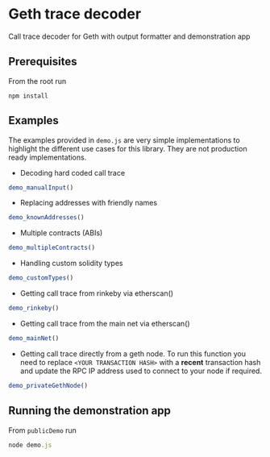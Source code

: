# Geth trace decoder

Call trace decoder for Geth with output formatter and demonstration app

## Prerequisites
From the root run
```
npm install
```

## Examples
The examples provided in `demo.js` are very simple implementations to highlight the different use cases for this library. They are not production ready implementations.

* Decoding hard coded call trace
```js
demo_manualInput()
```
* Replacing addresses with friendly names
```js
demo_knownAddresses()
```
* Multiple contracts (ABIs)
```js
demo_multipleContracts()
```
* Handling custom solidity types
```js
demo_customTypes()
```
* Getting call trace from rinkeby via etherscan()
```js
demo_rinkeby()
```
* Getting call trace from the main net via etherscan()
```js
demo_mainNet()
```
* Getting call trace directly from a geth node.
To run this function you need to replace `<YOUR TRANSACTION HASH>` with a **recent** transaction hash and update the RPC IP address used to connect to your node if required.
```js
demo_privateGethNode()
```

## Running the demonstration app
From `publicDemo` run
```js
node demo.js
```